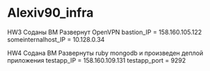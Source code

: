 # Alexiv90_infra

HW3
Соданы ВМ
Развернут OpenVPN
bastion_IP = 158.160.105.122
someinternalhost_IP = 10.128.0.34

HW4
Содана ВМ
Развернуты ruby mongodb и произведен деплой приложения
testapp_IP = 158.160.109.131
testapp_port = 9292
